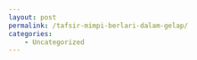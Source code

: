 ```yaml
---
layout: post
permalink: /tafsir-mimpi-berlari-dalam-gelap/
categories:
    - Uncategorized
---
```


